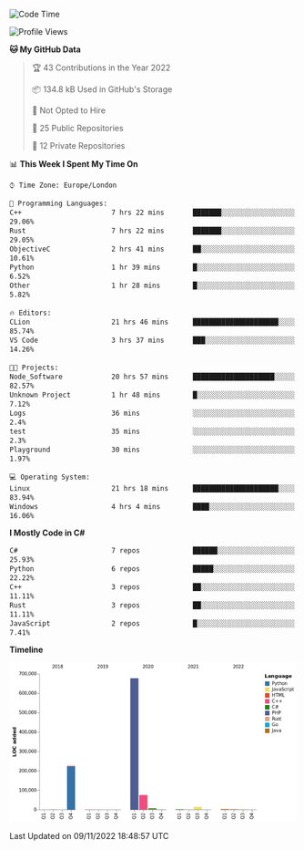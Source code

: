 <!--START_SECTION:waka-->
![Code Time](http://img.shields.io/badge/Code%20Time-384%20hrs%202%20mins-blue)

![Profile Views](http://img.shields.io/badge/Profile%20Views-0-blue)

**🐱 My GitHub Data** 

> 🏆 43 Contributions in the Year 2022
 > 
> 📦 134.8 kB Used in GitHub's Storage 
 > 
> 🚫 Not Opted to Hire
 > 
> 📜 25 Public Repositories 
 > 
> 🔑 12 Private Repositories  
 > 
📊 **This Week I Spent My Time On** 

```text
⌚︎ Time Zone: Europe/London

💬 Programming Languages: 
C++                      7 hrs 22 mins       ███████░░░░░░░░░░░░░░░░░░   29.06% 
Rust                     7 hrs 22 mins       ███████░░░░░░░░░░░░░░░░░░   29.05% 
ObjectiveC               2 hrs 41 mins       ██░░░░░░░░░░░░░░░░░░░░░░░   10.61% 
Python                   1 hr 39 mins        █░░░░░░░░░░░░░░░░░░░░░░░░   6.52% 
Other                    1 hr 28 mins        █░░░░░░░░░░░░░░░░░░░░░░░░   5.82%

🔥 Editors: 
CLion                    21 hrs 46 mins      █████████████████████░░░░   85.74% 
VS Code                  3 hrs 37 mins       ███░░░░░░░░░░░░░░░░░░░░░░   14.26%

🐱‍💻 Projects: 
Node_Software            20 hrs 57 mins      ████████████████████░░░░░   82.57% 
Unknown Project          1 hr 48 mins        █░░░░░░░░░░░░░░░░░░░░░░░░   7.12% 
Logs                     36 mins             ░░░░░░░░░░░░░░░░░░░░░░░░░   2.4% 
test                     35 mins             ░░░░░░░░░░░░░░░░░░░░░░░░░   2.3% 
Playground               30 mins             ░░░░░░░░░░░░░░░░░░░░░░░░░   1.97%

💻 Operating System: 
Linux                    21 hrs 18 mins      █████████████████████░░░░   83.94% 
Windows                  4 hrs 4 mins        ████░░░░░░░░░░░░░░░░░░░░░   16.06%

```

**I Mostly Code in C#** 

```text
C#                       7 repos             ██████░░░░░░░░░░░░░░░░░░░   25.93% 
Python                   6 repos             █████░░░░░░░░░░░░░░░░░░░░   22.22% 
C++                      3 repos             ██░░░░░░░░░░░░░░░░░░░░░░░   11.11% 
Rust                     3 repos             ██░░░░░░░░░░░░░░░░░░░░░░░   11.11% 
JavaScript               2 repos             █░░░░░░░░░░░░░░░░░░░░░░░░   7.41%

```


**Timeline**

![Chart not found](https://raw.githubusercontent.com/Jirubizu/Jirubizu/master/charts/bar_graph.png) 


 Last Updated on 09/11/2022 18:48:57 UTC
<!--END_SECTION:waka-->
